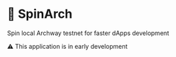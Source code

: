# 🥬 SpinArch
Spin local Archway testnet for faster dApps development

⚠️ This application is in early development
